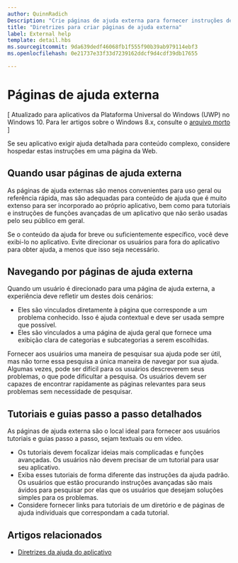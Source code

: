 ```yaml
---
author: QuinnRadich
Description: "Crie páginas de ajuda externa para fornecer instruções detalhadas e conselhos sobre seu aplicativo."
title: "Diretrizes para criar páginas de ajuda externa"
label: External help
template: detail.hbs
ms.sourcegitcommit: 9da639dedf46068fb1f555f90b39ab979114ebf3
ms.openlocfilehash: 0e21737e33f33d7239162ddcf9d4cdf39db17655

---
```


# Páginas de ajuda externa

\[ Atualizado para aplicativos da Plataforma Universal do Windows (UWP) no Windows 10. Para ler artigos sobre o Windows 8.x, consulte o [arquivo morto](http://go.microsoft.com/fwlink/p/?linkid=619132) \]

Se seu aplicativo exigir ajuda detalhada para conteúdo complexo, considere hospedar estas instruções em uma página da Web.

## <span id="when_to_use_external_help_pages"></span><span id="WHEN_TO_USE_EXTERNAL_HELP_PAGES"></span>Quando usar páginas de ajuda externa

As páginas de ajuda externas são menos convenientes para uso geral ou referência rápida, mas são adequadas para conteúdo de ajuda que é muito extenso para ser incorporado ao próprio aplicativo, bem como para tutoriais e instruções de funções avançadas de um aplicativo que não serão usadas pelo seu público em geral.

Se o conteúdo da ajuda for breve ou suficientemente específico, você deve exibi-lo no aplicativo. Evite direcionar os usuários para fora do aplicativo para obter ajuda, a menos que isso seja necessário.

## <span id="navigating_external_help_pages"></span><span id="NAVIGATING_EXTERNAL_HELP_PAGES"></span>Navegando por páginas de ajuda externa

Quando um usuário é direcionado para uma página de ajuda externa, a experiência deve refletir um destes dois cenários:
-   Eles são vinculados diretamente à página que corresponde a um problema conhecido. Isso é ajuda contextual e deve ser usada sempre que possível.
-   Eles são vinculados a uma página de ajuda geral que fornece uma exibição clara de categorias e subcategorias a serem escolhidas.

Fornecer aos usuários uma maneira de pesquisar sua ajuda pode ser útil, mas não torne essa pesquisa a única maneira de navegar por sua ajuda. Algumas vezes, pode ser difícil para os usuários descreverem seus problemas, o que pode dificultar a pesquisa. Os usuários devem ser capazes de encontrar rapidamente as páginas relevantes para seus problemas sem necessidade de pesquisar.

## <span id="tutorials_and_detailed_walkthroughs"></span><span id="TUTORIALS_AND_DETAILED_WALKTHROUGHS"></span>Tutoriais e guias passo a passo detalhados

As páginas de ajuda externa são o local ideal para fornecer aos usuários tutoriais e guias passo a passo, sejam textuais ou em vídeo.
-   Os tutoriais devem focalizar ideias mais complicadas e funções avançadas. Os usuários não devem precisar de um tutorial para usar seu aplicativo.
-   Exiba esses tutoriais de forma diferente das instruções da ajuda padrão. Os usuários que estão procurando instruções avançadas são mais ávidos para pesquisar por elas que os usuários que desejam soluções simples para os problemas.
-   Considere fornecer links para tutoriais de um diretório e de páginas de ajuda individuais que correspondam a cada tutorial.

## <span id="related_topics"></span>Artigos relacionados

* [Diretrizes da ajuda do aplicativo](guidelines-for-app-help.md)



<!--HONumber=Jun16_HO4-->


